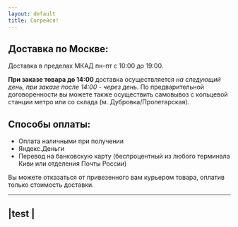 ```yaml
---
layout: default
title: Согрейся!
--- 
```


Доставка по Москве:
-------------------

Доставка в пределах МКАД пн-пт с 10:00 до 19:00.

**При заказе товара до 14:00** доставка осуществляется *на следующий день, при заказе после 14:00 - через день*.
По предварительной договоренности вы можете также осуществить самовывоз с кольцевой станции метро или со склада 
(м. Дубровка/Пролетарская).

Способы оплаты:
---------------

* Оплата наличными при получении
* Яндекс.Деньги
* Перевод на банковскую карту (беспроцентный из любого терминала Киви или отделения Почты России)

Вы можете отказаться от привезенного вам курьером товара, оплатив только стоимость доставки.

-----------
|test     |
-----------
